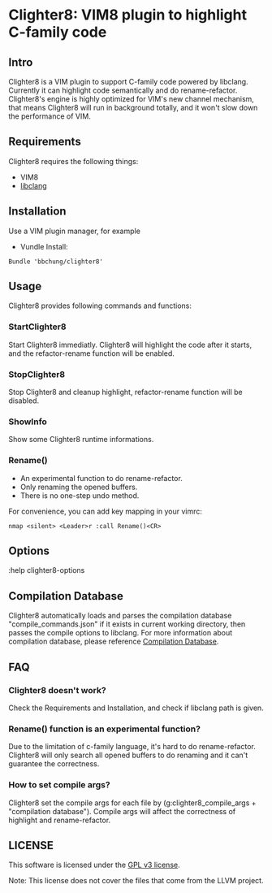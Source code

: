 # Clighter8: VIM8 plugin to highlight C-family code

## Intro

Clighter8 is a VIM plugin to support C-family code powered by libclang.
Currently it can highlight code semantically and do rename-refactor. Clighter8's
engine is highly optimized for VIM's new channel mechanism, that means Clighter8 
will run in background totally, and it won't slow down the performance of VIM.

## Requirements

Clighter8 requires the following things:

* VIM8
* [libclang][libclang]

## Installation

Use a VIM plugin manager, for example

* Vundle Install:
```vim
Bundle 'bbchung/clighter8'
```

## Usage

Clighter8 provides following commands and functions:

### StartClighter8

Start Clighter8 immediatly. Clighter8 will highlight the code after it starts, 
and the refactor-rename function will be enabled.

### StopClighter8

Stop Clighter8 and cleanup highlight, refactor-rename function will be disabled.

### ShowInfo

Show some Clighter8 runtime informations.

### Rename()

* An experimental function to do rename-refactor.
* Only renaming the opened buffers.
* There is no one-step undo method.

For convenience, you can add key mapping in your vimrc:
```vim
nmap <silent> <Leader>r :call Rename()<CR>
```

## Options

:help clighter8-options

## Compilation Database

Clighter8 automatically loads and parses the compilation database
"compile_commands.json" if it exists in current working directory,
then passes the compile options to libclang. For more information about
compilation database, please reference [Compilation Database][cdb].

## FAQ

### Clighter8 doesn't work?
Check the Requirements and Installation, and check if libclang path is given.

### Rename() function is an experimental function?
Due to the limitation of c-family language, it's hard to do rename-refactor.
Clighter8 will only search all opened buffers to do renaming and it
can't guarantee the correctness.

### How to set compile args?
Clighter8 set the compile args for each file by (g:clighter8_compile_args +
"compilation database"). Compile args will affect the correctness of highlight
and rename-refactor.

## LICENSE

This software is licensed under the [GPL v3 license][gpl].

Note: This license does not cover the files that come from the LLVM project.


[libclang]: http://llvm.org/apt/
[gpl]: http://www.gnu.org/copyleft/gpl.html
[ycm]: https://github.com/Valloric/YouCompleteMe
[cdb]: http://clang.llvm.org/docs/JSONCompilationDatabase.html
